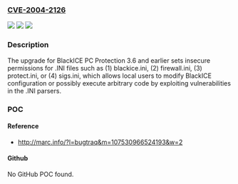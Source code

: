 ### [CVE-2004-2126](https://cve.mitre.org/cgi-bin/cvename.cgi?name=CVE-2004-2126)
![](https://img.shields.io/static/v1?label=Product&message=n%2Fa&color=blue)
![](https://img.shields.io/static/v1?label=Version&message=n%2Fa&color=blue)
![](https://img.shields.io/static/v1?label=Vulnerability&message=n%2Fa&color=brighgreen)

### Description

The upgrade for BlackICE PC Protection 3.6 and earlier sets insecure permissions for .INI files such as (1) blackice.ini, (2) firewall.ini, (3) protect.ini, or (4) sigs.ini, which allows local users to modify BlackICE configuration or possibly execute arbitrary code by exploiting vulnerabilities in the .INI parsers.

### POC

#### Reference
- http://marc.info/?l=bugtraq&m=107530966524193&w=2

#### Github
No GitHub POC found.

